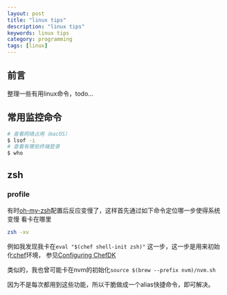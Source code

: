 ```yaml
---
layout: post
title: "linux tips"
description: "linux tips"
keywords: linux tips
category: programming
tags: [linux]
---
```


## 前言

整理一些有用linux命令，todo...

## 常用监控命令

```bash
# 查看网络占用（macOS）
$ lsof -i
# 查看有哪些终端登录
$ who
```

## zsh

### profile

有时[oh-my-zsh](https://github.com/robbyrussell/oh-my-zsh)配置后反应变慢了，这样首先通过如下命令定位哪一步使得系统变慢 看卡在哪里

```bash
zsh -xv
```


例如我发现我卡在`eval "$(chef shell-init zsh)"` 这一步，这一步是用来初始化[chef](https://github.com/chef/chef)环境，
参见[Configuring ChefDK](https://docs.chef.io/chefdk_setup.html)

类似的，我也曾可能卡在nvm的初始化`source $(brew --prefix nvm)/nvm.sh`

因为不是每次都用到这些功能，所以干脆做成一个alias快捷命令，即可解决。
